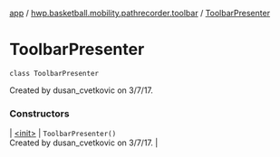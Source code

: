 [app](../../index.md) / [hwp.basketball.mobility.pathrecorder.toolbar](../index.md) / [ToolbarPresenter](.)

# ToolbarPresenter

`class ToolbarPresenter`

Created by dusan_cvetkovic on 3/7/17.

### Constructors

| [&lt;init&gt;](-init-.md) | `ToolbarPresenter()`<br>Created by dusan_cvetkovic on 3/7/17. |

